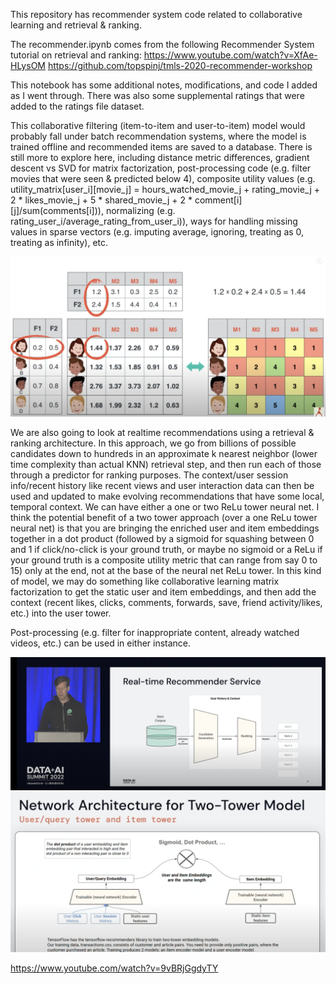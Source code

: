 This repository has recommender system code related to collaborative learning and retrieval & ranking.

The recommender.ipynb comes from the following Recommender System tutorial on retrieval and ranking:
https://www.youtube.com/watch?v=XfAe-HLysOM
https://github.com/topspinj/tmls-2020-recommender-workshop

This notebook has some additional notes, modifications, and code I added as I went through. There was also some supplemental ratings that were added to the ratings file dataset.

This collaborative filtering (item-to-item and user-to-item) model would probably fall under batch recommendation systems, where the model is trained offline and recommended items are saved to a database. There is still more to explore here, including distance metric differences, gradient descent vs SVD for matrix factorization, post-processing code (e.g. filter movies that were seen & predicted below 4), composite utility values (e.g. utility_matrix[user_i][movie_j] = hours_watched_movie_j + rating_movie_j + 2 * likes_movie_j + 5 * shared_movie_j + 2 * comment[i][j]/sum(comments[i])), normalizing (e.g. rating_user_i/average_rating_from_user_i)), ways for handling missing values in sparse vectors (e.g. imputing average, ignoring, treating as 0, treating as infinity), etc.

![SVD or Gradient Descent Utility Matrix factorization](./img/utility_matrix_factorization.png)

We are also going to look at realtime recommendations using a retrieval & ranking architecture. In this approach, we go from billions of possible candidates
down to hundreds in an approximate k nearest neighbor (lower time complexity than actual KNN) retrieval step, and then run each of those through a predictor for ranking purposes. The context/user session info/recent history like recent views and user interaction data can then be used and updated to make evolving recommendations that have some local, temporal context. We can have either a one or two ReLu tower neural net. I think the potential benefit of a two tower approach (over a one ReLu tower neural net) is that you are bringing the enriched user and item embeddings together in a dot product (followed by a sigmoid for squashing between 0 and 1 if click/no-click is your ground truth, or maybe no sigmoid or a ReLu if your ground truth is a composite utility metric that can range from say 0 to 15) only at the end, not at the base of the neural net ReLu tower. In this kind of model, we may do something like collaborative learning matrix factorization to get the static user and item embeddings, and then add the context (recent likes, clicks, comments, forwards, save, friend activity/likes, etc.) into the user tower. 

Post-processing (e.g. filter for inappropriate content, already watched videos, etc.) can be used in either instance.

![architecture image](./img/retrieval_ranking.png)
![two tower](./img/two_tower.png)

https://www.youtube.com/watch?v=9vBRjGgdyTY



